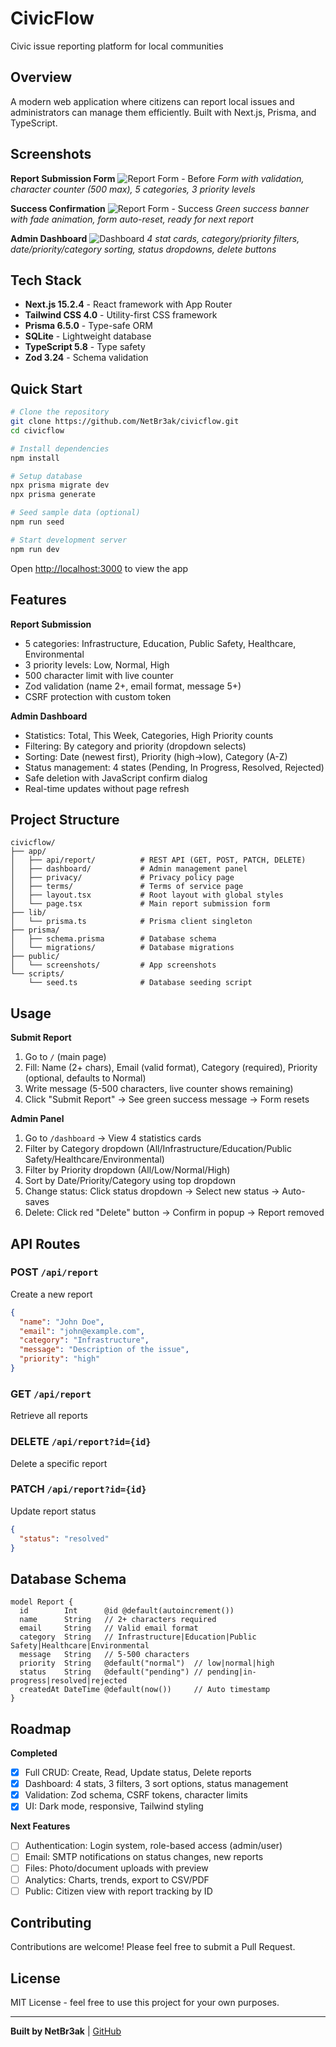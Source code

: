 # CivicFlow

Civic issue reporting platform for local communities

## Overview

A modern web application where citizens can report local issues and administrators can manage them efficiently. Built with Next.js, Prisma, and TypeScript.

## Screenshots

**Report Submission Form**
![Report Form - Before](./public/screenshots/form-before.png)
*Form with validation, character counter (500 max), 5 categories, 3 priority levels*

**Success Confirmation** 
![Report Form - Success](./public/screenshots/form-after.png)
*Green success banner with fade animation, form auto-reset, ready for next report*

**Admin Dashboard**
![Dashboard](./public/screenshots/dashboard.png)
*4 stat cards, category/priority filters, date/priority/category sorting, status dropdowns, delete buttons*

## Tech Stack

- **Next.js 15.2.4** - React framework with App Router
- **Tailwind CSS 4.0** - Utility-first CSS framework
- **Prisma 6.5.0** - Type-safe ORM
- **SQLite** - Lightweight database
- **TypeScript 5.8** - Type safety
- **Zod 3.24** - Schema validation

## Quick Start

```bash
# Clone the repository
git clone https://github.com/NetBr3ak/civicflow.git
cd civicflow

# Install dependencies
npm install

# Setup database
npx prisma migrate dev
npx prisma generate

# Seed sample data (optional)
npm run seed

# Start development server
npm run dev
```

Open [http://localhost:3000](http://localhost:3000) to view the app

## Features

**Report Submission**
- 5 categories: Infrastructure, Education, Public Safety, Healthcare, Environmental
- 3 priority levels: Low, Normal, High
- 500 character limit with live counter
- Zod validation (name 2+, email format, message 5+)
- CSRF protection with custom token

**Admin Dashboard**  
- Statistics: Total, This Week, Categories, High Priority counts
- Filtering: By category and priority (dropdown selects)
- Sorting: Date (newest first), Priority (high→low), Category (A-Z)
- Status management: 4 states (Pending, In Progress, Resolved, Rejected)
- Safe deletion with JavaScript confirm dialog
- Real-time updates without page refresh

## Project Structure

```
civicflow/
├── app/
│   ├── api/report/          # REST API (GET, POST, PATCH, DELETE)
│   ├── dashboard/           # Admin management panel
│   ├── privacy/             # Privacy policy page
│   ├── terms/               # Terms of service page
│   ├── layout.tsx           # Root layout with global styles
│   └── page.tsx             # Main report submission form
├── lib/
│   └── prisma.ts            # Prisma client singleton
├── prisma/
│   ├── schema.prisma        # Database schema
│   └── migrations/          # Database migrations
├── public/
│   └── screenshots/         # App screenshots
└── scripts/
    └── seed.ts              # Database seeding script
```

## Usage

**Submit Report**
1. Go to `/` (main page)
2. Fill: Name (2+ chars), Email (valid format), Category (required), Priority (optional, defaults to Normal)
3. Write message (5-500 characters, live counter shows remaining)
4. Click "Submit Report" → See green success message → Form resets

**Admin Panel**
1. Go to `/dashboard` → View 4 statistics cards
2. Filter by Category dropdown (All/Infrastructure/Education/Public Safety/Healthcare/Environmental)
3. Filter by Priority dropdown (All/Low/Normal/High)  
4. Sort by Date/Priority/Category using top dropdown
5. Change status: Click status dropdown → Select new status → Auto-saves
6. Delete: Click red "Delete" button → Confirm in popup → Report removed

## API Routes

### POST `/api/report`
Create a new report
```json
{
  "name": "John Doe",
  "email": "john@example.com",
  "category": "Infrastructure",
  "message": "Description of the issue",
  "priority": "high"
}
```

### GET `/api/report`
Retrieve all reports

### DELETE `/api/report?id={id}`
Delete a specific report

### PATCH `/api/report?id={id}`
Update report status
```json
{
  "status": "resolved"
}
```

## Database Schema

```prisma
model Report {
  id        Int      @id @default(autoincrement())
  name      String   // 2+ characters required
  email     String   // Valid email format
  category  String   // Infrastructure|Education|Public Safety|Healthcare|Environmental
  message   String   // 5-500 characters
  priority  String   @default("normal")  // low|normal|high
  status    String   @default("pending") // pending|in-progress|resolved|rejected
  createdAt DateTime @default(now())     // Auto timestamp
}
```

## Roadmap

**Completed**
- [x] Full CRUD: Create, Read, Update status, Delete reports
- [x] Dashboard: 4 stats, 3 filters, 3 sort options, status management
- [x] Validation: Zod schema, CSRF tokens, character limits
- [x] UI: Dark mode, responsive, Tailwind styling

**Next Features**
- [ ] Authentication: Login system, role-based access (admin/user)
- [ ] Email: SMTP notifications on status changes, new reports
- [ ] Files: Photo/document uploads with preview
- [ ] Analytics: Charts, trends, export to CSV/PDF
- [ ] Public: Citizen view with report tracking by ID

## Contributing

Contributions are welcome! Please feel free to submit a Pull Request.

## License

MIT License - feel free to use this project for your own purposes.

---

**Built by NetBr3ak** | [GitHub](https://github.com/NetBr3ak/civicflow)